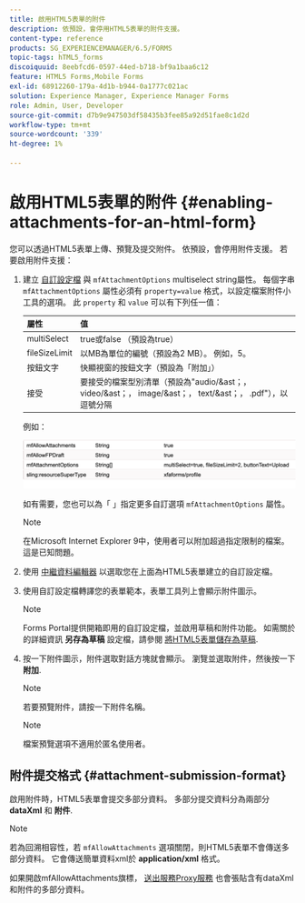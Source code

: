 ```yaml
---
title: 啟用HTML5表單的附件
description: 依預設，會停用HTML5表單的附件支援。
content-type: reference
products: SG_EXPERIENCEMANAGER/6.5/FORMS
topic-tags: hTML5_forms
discoiquuid: 8eebfcd6-0597-44ed-b718-bf9a1baa6c12
feature: HTML5 Forms,Mobile Forms
exl-id: 68912260-179a-4d1b-b944-0a1777c021ac
solution: Experience Manager, Experience Manager Forms
role: Admin, User, Developer
source-git-commit: d7b9e947503df58435b3fee85a92d51fae8c1d2d
workflow-type: tm+mt
source-wordcount: '339'
ht-degree: 1%

---
```


# 啟用HTML5表單的附件 {#enabling-attachments-for-an-html-form}

您可以透過HTML5表單上傳、預覽及提交附件。 依預設，會停用附件支援。 若要啟用附件支援：

1. 建立 [自訂設定檔](/help/forms/using/custom-profile.md) 與 `mfAttachmentOptions` multiselect string屬性。 每個字串 `mfAttachmentOptions` 屬性必須有 `property=value` 格式，以設定檔案附件小工具的選項。 此 `property` 和 `value` 可以有下列任一值：

   | 屬性 | 值 |
   |--- |---|
   | multiSelect | true或false （預設為true） |
   | fileSizeLimit | 以MB為單位的編號（預設為2 MB）。 例如，5。 |
   | 按鈕文字 | 快顯視窗的按鈕文字（預設為「附加」） |
   | 接受 | 要接受的檔案型別清單（預設為&quot;audio/&amp;ast；， video/&amp;ast；， image/&amp;ast；， text/&amp;ast；， .pdf&quot;），以逗號分隔 |

   例如：

   ![設定選項](assets/mfAttachmentOptions.png)

   如有需要，您也可以為「 」指定更多自訂選項 `mfAttachmentOptions` 屬性。

   >[!NOTE]
   >
   >在Microsoft Internet Explorer 9中，使用者可以附加超過指定限制的檔案。 這是已知問題。

1. 使用 [中繼資料編輯器](/help/forms/using/manage-form-metadata.md) 以選取您在上面為HTML5表單建立的自訂設定檔。
1. 使用自訂設定檔轉譯您的表單範本，表單工具列上會顯示附件圖示。

   >[!NOTE]
   >
   >Forms Portal提供開箱即用的自訂設定檔，並啟用草稿和附件功能。 如需關於的詳細資訊 **另存為草稿** 設定檔，請參閱 [將HTML5表單儲存為草稿](/help/forms/using/saving-html5-form-draft.md).

1. 按一下附件圖示，附件選取對話方塊就會顯示。 瀏覽並選取附件，然後按一下 **附加**.

   >[!NOTE]
   >
   >若要預覽附件，請按一下附件名稱。

   >[!NOTE]
   >
   >檔案預覽選項不適用於匿名使用者。

## 附件提交格式 {#attachment-submission-format}

啟用附件時，HTML5表單會提交多部分資料。 多部分提交資料分為兩部分 **dataXml** 和 **附件**.

>[!NOTE]
>
>若為回溯相容性，若 `mfAllowAttachments` 選項關閉，則HTML5表單不會傳送多部分資料。 它會傳送簡單資料xml於 **application/xml** 格式。

如果開啟mfAllowAttachments旗標， [送出服務Proxy服務](/help/forms/using/service-proxy.md) 也會張貼含有dataXml和附件的多部分資料。
